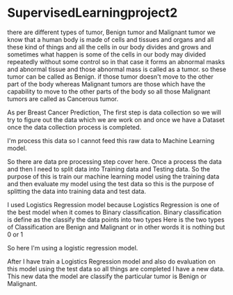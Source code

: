 # SupervisedLearningproject2
there are different types of tumor, 
Benign tumor and Malignant tumor we know that a human body is made of cells and tissues and organs and all these kind of things and all the cells in our body divides and grows and sometimes what happen is some of the cells in our body may divided repeatedly without some control so in that case it forms an abnormal masks and abnormal tissue and those abnormal mass is called as a tumor.
so these tumor can be called as Benign. if those tumor doesn't move to the other part of the body whereas Malignant tumors are those which have the capability to move to the other parts of the body so all those Malignant tumors  are called as Cancerous tumor.

As per Breast Cancer Prediction,
The first step is data collection so we will try to figure out the data which we are work on and once we have a Dataset once the data collection process is completed.

I'm process this data so I cannot feed this raw data to Machine Learning model. 

So there are data pre processing step cover here.
Once a process the data and then I need to split data into Training data and Testing data. 
So the purpose of this is train our machine learning model using the training data and then evaluate my model using the test data so this is the purpose of splitting the data into training data and test data.

I used Logistics Regression model because Logistics Regression is one of the best model when it comes to Binary classification. Binary classification is define as the classify the data points into two types 
Here is the two types of Classification are Benign and Malignant or in other words it is nothing but 0 or 1
 
So here I'm using a logistic regression model.

After I have train a Logistics Regression model and also do evaluation on this model using the test data so all things are completed I have a new data.
This new data the model are classify the particular tumor is Benign or Malignant.
